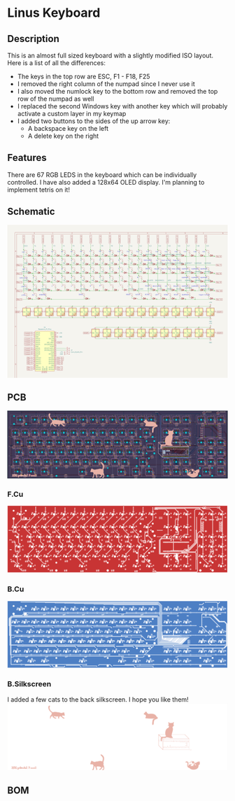# Linus Keyboard

<!-- Insert render later -->

## Description
This is an almost full sized keyboard with a slightly modified ISO layout.
Here is a list of all the differences:

- The keys in the top row are ESC, F1 - F18, F25
- I removed the right column of the numpad since I never use it
- I also moved the numlock key to the bottom row and removed the 
top row of the numpad as well
- I replaced the second Windows key with another key which will probably activate a
  custom layer in my keymap
- I added two buttons to the sides of the up arrow key:
  - A backspace key on the left
  - A delete key on the right
  
## Features
There are 67 RGB LEDS in the keyboard which can be individually controlled.
I have also added a 128x64 OLED display. I'm planning to implement tetris on it!

## Schematic
![schematic.png](schematic.png)

## PCB
![pcb.png](pcb.png)

### F.Cu
![hackpad-full-keyboard-F_Cu.svg](pcb/hackpad-full-keyboard-F_Cu.svg)

### B.Cu
![hackpad-full-keyboard-B_Cu.svg](pcb/hackpad-full-keyboard-B_Cu.svg)

### B.Silkscreen
I added a few cats to the back silkscreen. I hope you like them!
![hackpad-full-keyboard-B_Silkscreen.svg](pcb/hackpad-full-keyboard-B_Silkscreen.svg)

## BOM